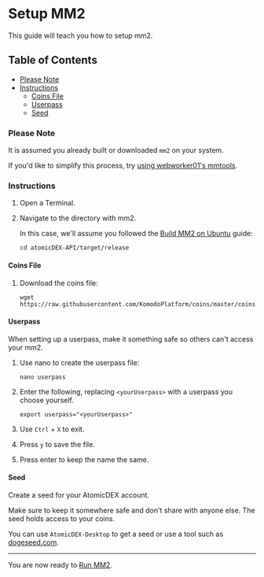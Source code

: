 # Setup MM2

This guide will teach you how to setup mm2.

## Table of Contents

  - [Please Note](#Please-Note)
  - [Instructions](#Instructions)
      - [Coins File](#Coins-File)
      - [Userpass](#Userpass)
      - [Seed](#Seed)

### Please Note

It is assumed you already built or downloaded `mm2` on your system.

If you'd like to simplify this process, try [using webworker01's mmtools](Use-Webworker01's-mmtools.md).

### Instructions

1. Open a Terminal.

2. Navigate to the directory with mm2.

    In this case, we'll assume you followed the [Build MM2 on Ubuntu](Build-MM2-On-Ubuntu.md) guide:

    `cd atomicDEX-API/target/release`

#### Coins File

1. Download the coins file:

    `wget https://raw.githubusercontent.com/KomodoPlatform/coins/master/coins`

#### Userpass

When setting up a userpass, make it something safe so others can't access your mm2.

1. Use nano to create the userpass file:

    `nano userpass`

2. Enter the following, replacing `<yourUserpass>` with a userpass you choose yourself.

    `export userpass="<yourUserpass>"`

3. Use `Ctrl` + `X` to exit.

4. Press `y` to save the file.

5. Press enter to keep the name the same.

#### Seed

Create a seed for your AtomicDEX account.

Make sure to keep it somewhere safe and don't share with anyone else. The seed holds access to your coins.

You can use `AtomicDEX-Desktop` to get a seed or use a tool such as [dogeseed.com](dogeseed.com).

------

You are now ready to [Run MM2](Run-MM2.md).
